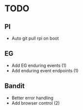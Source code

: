 # TODO

## PI
- Auto git pull rpi on boot

## EG
- Add EG enduring events (1)
- Add enduring event endpoints (1)

## Bandit
- Better error handling
- Add browser control (2)
